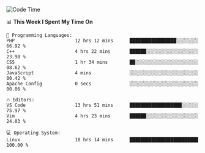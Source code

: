 <!-- [![Top Langs](https://github-readme-stats.vercel.app/api/top-langs/?username=gagahsyuja&theme=dracula&hide_border=true&border_radius=7)](https://github.com/anuraghazra/github-readme-stats) -->

<!--START_SECTION:waka-->
![Code Time](http://img.shields.io/badge/Code%20Time-96%20hrs%209%20mins-blue)

📊 **This Week I Spent My Time On** 

```text
💬 Programming Languages: 
PHP                      12 hrs 12 mins      █████████████████░░░░░░░░   66.92 % 
C++                      4 hrs 22 mins       ██████░░░░░░░░░░░░░░░░░░░   23.98 % 
CSS                      1 hr 34 mins        ██░░░░░░░░░░░░░░░░░░░░░░░   08.62 % 
JavaScript               4 mins              ░░░░░░░░░░░░░░░░░░░░░░░░░   00.42 % 
Apache Config            0 secs              ░░░░░░░░░░░░░░░░░░░░░░░░░   00.06 % 

🔥 Editors: 
VS Code                  13 hrs 51 mins      ███████████████████░░░░░░   75.97 % 
Vim                      4 hrs 23 mins       ██████░░░░░░░░░░░░░░░░░░░   24.03 % 

💻 Operating System: 
Linux                    18 hrs 14 mins      █████████████████████████   100.00 % 
```


<!--END_SECTION:waka-->
